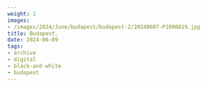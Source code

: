 ```yaml
---
weight: 1
images:
- /images/2024/June/budapest/budapest-2/20240607-P1090819.jpg
title: Budapest.
date: 2024-06-09
tags:
- archive
- digital
- black-and-white
- budapest
---
```


